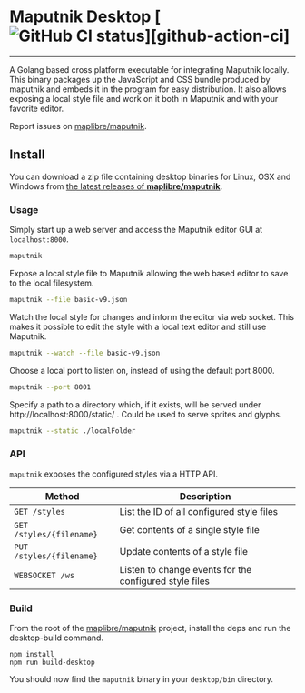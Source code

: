 # Maputnik Desktop [![GitHub CI status](https://github.com/maplibre/maputnik/workflows/ci/badge.svg)][github-action-ci]

---

A Golang based cross platform executable for integrating Maputnik locally.
This binary packages up the JavaScript and CSS bundle produced by maputnik
and embeds it in the program for easy distribution. It also allows
exposing a local style file and work on it both in Maputnik and with your favorite
editor.

Report issues on [maplibre/maputnik](https://github.com/maplibre/maputnik).

## Install

You can download a zip file containing desktop binaries for Linux, OSX and Windows from [the latest releases of **maplibre/maputnik**](https://github.com/maplibre/maputnik/releases/latest).

### Usage

Simply start up a web server and access the Maputnik editor GUI at `localhost:8000`.

```bash
maputnik
```

Expose a local style file to Maputnik allowing the web based editor
to save to the local filesystem.

```bash
maputnik --file basic-v9.json
```

Watch the local style for changes and inform the editor via web socket.
This makes it possible to edit the style with a local text editor and still
use Maputnik.

```bash
maputnik --watch --file basic-v9.json
```

Choose a local port to listen on, instead of using the default port 8000.

```bash
maputnik --port 8001
```

Specify a path to a directory which, if it exists, will be served under http://localhost:8000/static/ .
Could be used to serve sprites and glyphs.

```bash
maputnik --static ./localFolder
```

### API

`maputnik` exposes the configured styles via a HTTP API.

| Method                   | Description                                            |
| ------------------------ | ------------------------------------------------------ |
| `GET /styles`            | List the ID of all configured style files              |
| `GET /styles/{filename}` | Get contents of a single style file                    |
| `PUT /styles/{filename}` | Update contents of a style file                        |
| `WEBSOCKET /ws`          | Listen to change events for the configured style files |

### Build

From the root of the [maplibre/maputnik](https://github.com/maplibre/maputnik) project, install the deps and run the desktop-build command.

```
npm install
npm run build-desktop
```

You should now find the `maputnik` binary in your `desktop/bin` directory.
